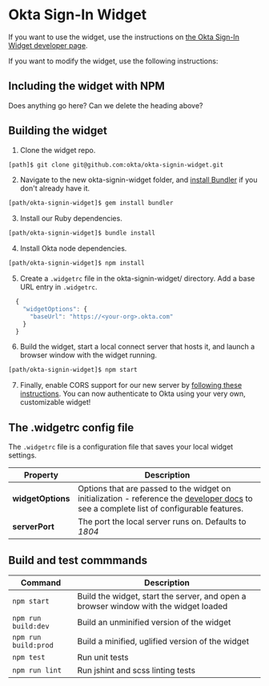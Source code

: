 # Okta Sign-In Widget

If you want to use the widget, use the instructions on [the Okta Sign-In Widget developer page](http://developer.okta.com/docs/guides/okta_sign-in_widget.html).

If you want to modify the widget, use the following instructions:

## Including the widget with NPM

Does anything go here? Can we delete the heading above?

## Building the widget

1. Clone the widget repo.
  ```bash
  [path]$ git clone git@github.com:okta/okta-signin-widget.git
  ```

2. Navigate to the new okta-signin-widget folder, and [install Bundler](http://bundler.io/) if you don't already have it.

  ```bash
  [path/okta-signin-widget]$ gem install bundler
  ```

3. Install our Ruby dependencies.

  ```bash
  [path/okta-signin-widget]$ bundle install
  ```

4. Install Okta node dependencies.

  ```bash
  [path/okta-signin-widget]$ npm install
  ```

5. Create a `.widgetrc` file in the okta-signin-widget/ directory. Add a base URL entry in `.widgetrc`.

  ```javascript
    {
      "widgetOptions": {
        "baseUrl": "https://<your-org>.okta.com"
      }
    }
  ```

6. Build the widget, start a local connect server that hosts it, and launch a browser window with the widget running.

  ```bash
  [path/okta-signin-widget]$ npm start
  ```

7. Finally, enable CORS support for our new server by [following these instructions](http://developer.okta.com/docs/guides/okta_sign-in_widget.html#configuring-cors-support-on-your-okta-organization). You can now authenticate to Okta using your very own, customizable widget!

## The .widgetrc config file

The `.widgetrc` file is a configuration file that saves your local widget settings.

| Property | Description |
| --- | --- |
| **widgetOptions** | Options that are passed to the widget on initialization - reference the [developer docs](http://developer.okta.com/docs/guides/okta_sign-in_widget.html#customizing-widget-features-and-text-labels-with-javascript) to see a complete list of configurable features. |
| **serverPort** | The port the local server runs on. Defaults to *1804* |

## Build and test commmands

| Command | Description |
| --- | --- |
| `npm start` | Build the widget, start the server, and open a browser window with the widget loaded |
| `npm run build:dev` | Build an unminified version of the widget |
| `npm run build:prod` | Build a minified, uglified version of the widget |
| `npm test` | Run unit tests |
| `npm run lint` | Run jshint and scss linting tests |
